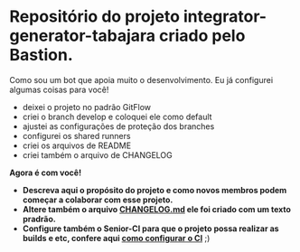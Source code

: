 # Repositório do projeto integrator-generator-tabajara criado pelo Bastion.

 

Como sou um bot que apoia muito o desenvolvimento. Eu já configurei algumas coisas para você!
 - deixei o projeto no padrão GitFlow
 - criei o branch develop e coloquei ele como default
 - ajustei as configurações de proteção dos branches 
 - configurei os shared runners
 - criei os arquivos de README
 - criei também o arquivo de CHANGELOG

 

**Agora é com você!**
- **Descreva aqui o propósito do projeto e como novos membros podem começar a colaborar com esse projeto.**
- **Altere também o arquivo [CHANGELOG.md](CHANGELOG.md) ele foi criado com um texto pradrão.**
- **Configure também o Senior-CI para que o projeto possa realizar as builds e etc, confere aqui [como configurar o CI](http://git.senior.com.br/engenharia/senior-ci/-/wikis/Home)** ;)